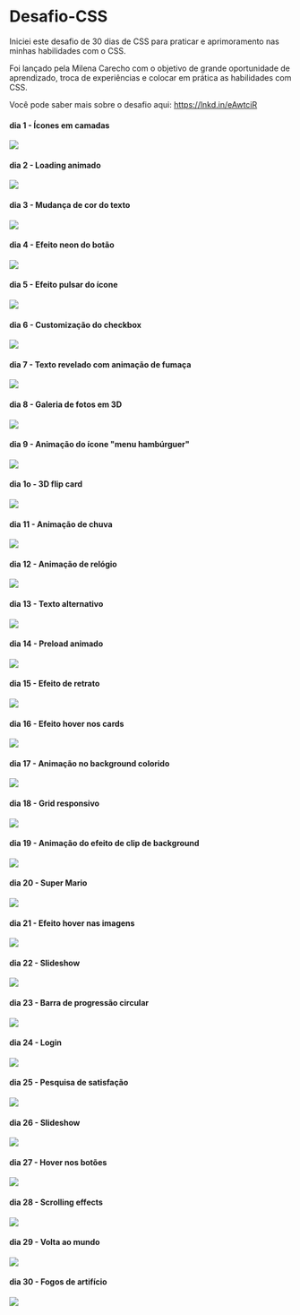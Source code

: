 # Desafio-CSS

Iniciei este desafio de 30 dias de CSS para praticar e aprimoramento nas minhas habilidades com o CSS.

Foi lançado pela Milena Carecho com o objetivo de grande oportunidade de aprendizado, troca de experiências e colocar em prática as habilidades com CSS.

Você pode saber mais sobre o desafio aqui:
https://lnkd.in/eAwtciR

#### dia 1 - Ícones em camadas

![](./Gifs/dia1.gif)

#### dia 2 - Loading animado

![](./Gifs/dia2.gif)

#### dia 3 - Mudança de cor do texto

![](./Gifs/dia3.gif)

#### dia 4 - Efeito neon do botão

![](./Gifs/dia4.gif)

#### dia 5 - Efeito pulsar do ícone

![](./Gifs/dia5.gif)

#### dia 6 - Customização do checkbox

![](./Gifs/dia6.gif)

#### dia 7 - Texto revelado com animação de fumaça

![](./Gifs/dia7.gif)

#### dia 8 - Galeria de fotos em 3D

![](./Gifs/dia8.gif)

#### dia 9 - Animação do ícone "menu hambúrguer"

![](./Gifs/dia9.gif)

#### dia 1o - 3D flip card

![](./Gifs/dia10.gif)

#### dia 11 - Animação de chuva

![](./Gifs/dia11.gif)

#### dia 12 - Animação de relógio

![](./Gifs/dia12.gif)

#### dia 13 - Texto alternativo

![](./Gifs/dia13.gif)

#### dia 14 - Preload animado

![](./Gifs/dia14.gif)

#### dia 15 - Efeito de retrato

![](./Gifs/dia15.gif)

#### dia 16 - Efeito hover nos cards

![](./Gifs/dia16.gif)

#### dia 17 - Animação no background colorido

![](./Gifs/dia17.gif)

#### dia 18 - Grid responsivo

![](./Gifs/dia18.gif)

#### dia 19 - Animação do efeito de clip de background

![](./Gifs/dia19.gif)

#### dia 20 - Super Mario

![](./Gifs/dia20.gif)

#### dia 21 - Efeito hover nas imagens

![](./Gifs/dia21.gif)

#### dia 22 - Slideshow

![](./Gifs/dia22.gif)

#### dia 23 - Barra de progressão circular

![](./Gifs/dia23.gif)

#### dia 24 - Login

![](./Gifs/dia24.gif)

#### dia 25 - Pesquisa de satisfação

![](./Gifs/dia25.gif)

#### dia 26 - Slideshow

![](./Gifs/dia26.gif)

#### dia 27 - Hover nos botões

![](./Gifs/dia27.gif)

#### dia 28 - Scrolling effects

![](./Gifs/dia28.gif)

#### dia 29 - Volta ao mundo

![](./Gifs/dia29.gif)

#### dia 30 - Fogos de artifício

![](./Gifs/dia30.gif)